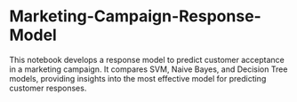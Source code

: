 # Marketing-Campaign-Response-Model
This notebook develops a response model to predict customer acceptance in a marketing campaign. It compares SVM, Naive Bayes, and Decision Tree models, providing insights into the most effective model for predicting customer responses.
